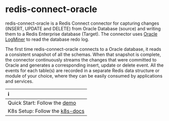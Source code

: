 # redis-connect-oracle

redis-connect-oracle is a Redis Connect connector for capturing changes (INSERT, UPDATE and DELETE) from Oracle Database (source) and writing them to a Redis Enterprise database (Target). The connector uses [Oracle LogMiner](https://docs.oracle.com/cd/B19306_01/server.102/b14215/logminer.htm#i1010243) to read the database redo log.

<p>
The first time redis-connect-oracle connects to a Oracle database, it reads a consistent snapshot of all the schemas.
When that snapshot is complete, the connector continuously streams the changes that were committed to Oracle and generates a corresponding insert, update or delete event.
All the events for each table(s) are recorded in a separate Redis data structure or module of your choice, where they can be easily consumed by applications and services.

| ℹ️                                          |
|:--------------------------------------------|
| Quick Start: Follow the [demo](demo)        |
| K8s Setup: Follow the [k8s-docs](k8s-docs)  |
